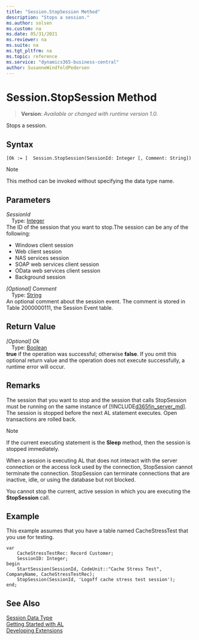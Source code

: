 ```yaml
---
title: "Session.StopSession Method"
description: "Stops a session."
ms.author: solsen
ms.custom: na
ms.date: 05/31/2021
ms.reviewer: na
ms.suite: na
ms.tgt_pltfrm: na
ms.topic: reference
ms.service: "dynamics365-business-central"
author: SusanneWindfeldPedersen
---
```

[//]: # (START>DO_NOT_EDIT)
[//]: # (IMPORTANT:Do not edit any of the content between here and the END>DO_NOT_EDIT.)
[//]: # (Any modifications should be made in the .xml files in the ModernDev repo.)
# Session.StopSession Method
> **Version**: _Available or changed with runtime version 1.0._

Stops a session.


## Syntax
```
[Ok := ]  Session.StopSession(SessionId: Integer [, Comment: String])
```
> [!NOTE]
> This method can be invoked without specifying the data type name.
## Parameters
*SessionId*  
&emsp;Type: [Integer](../integer/integer-data-type.md)  
The ID of the session that you want to stop.The session can be any of the following:
-   Windows client session
-   Web client session
-   NAS services session
-   SOAP web services client session
-   OData web services client session
-   Background session
          
*[Optional] Comment*  
&emsp;Type: [String](../string/string-data-type.md)  
An optional comment about the session event. The comment is stored in Table 2000000111, the Session Event table.
          


## Return Value
*[Optional] Ok*  
&emsp;Type: [Boolean](../boolean/boolean-data-type.md)  
**true** if the operation was successful; otherwise **false**.   If you omit this optional return value and the operation does not execute successfully, a runtime error will occur.  


[//]: # (IMPORTANT: END>DO_NOT_EDIT)

## Remarks  
 The session that you want to stop and the session that calls StopSession must be running on the same instance of [!INCLUDE[d365fin_server_md](../../includes/d365fin_server_md.md)]. The session is stopped before the next AL statement executes. Open transactions are rolled back.  

> [!NOTE]  
>  If the current executing statement is the **Sleep** method, then the session is stopped immediately.  

 When a session is executing AL that does not interact with the server connection or the access lock used by the connection, StopSession cannot terminate the connection. StopSession can terminate connections that are inactive, idle, or using the database but not blocked.  

 You cannot stop the current, active session in which you are executing the **StopSession** call.  

## Example  
 This example assumes that you have a table named CacheStressTest that you use for testing.  

```al
var
    CacheStressTestRec: Record Customer;
    SessionID: Integer;
begin
    StartSession(SessionId, CodeUnit::"Cache Stress Test", CompanyName, CacheStressTestRec);  
    StopSession(SessionId, 'Logoff cache stress test session');  
end;

```

## See Also
[Session Data Type](session-data-type.md)  
[Getting Started with AL](../../devenv-get-started.md)  
[Developing Extensions](../../devenv-dev-overview.md)